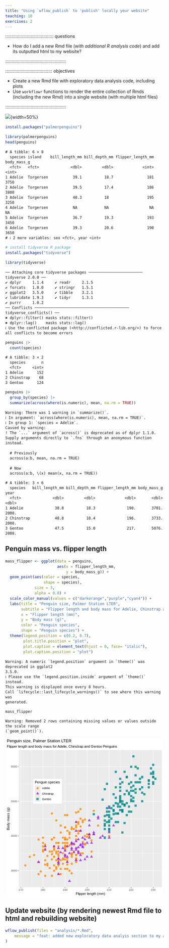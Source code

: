 ```yaml
---
title: "Using `wflow_publish` to 'publish' locally your website"
teaching: 10
exercises: 2
---
```


:::::::::::::::::::::::::::::::::::::: questions 


- How do I add a new Rmd file (*with additional R analysis code*) and add its outputted html to my website?   

::::::::::::::::::::::::::::::::::::::::::::::::

::::::::::::::::::::::::::::::::::::: objectives


- Create a new Rmd file with exploratory data analysis code, including plots  
- Use `workflowr` functions to render the entire collection of Rmds (including the new Rmd) into a single website (with multiple html files)  

::::::::::::::::::::::::::::::::::::::::::::::::


![](https://github.com/allisonhorst/palmerpenguins/blob/c19a904462482430170bfe2c718775ddb7dbb885/man/figures/lter_penguins.png){width=50%}




```r
install.packages("palmerpenguins")
```


```r
library(palmerpenguins)
head(penguins)
```

```{.output}
# A tibble: 6 × 8
  species island    bill_length_mm bill_depth_mm flipper_length_mm body_mass_g
  <fct>   <fct>              <dbl>         <dbl>             <int>       <int>
1 Adelie  Torgersen           39.1          18.7               181        3750
2 Adelie  Torgersen           39.5          17.4               186        3800
3 Adelie  Torgersen           40.3          18                 195        3250
4 Adelie  Torgersen           NA            NA                  NA          NA
5 Adelie  Torgersen           36.7          19.3               193        3450
6 Adelie  Torgersen           39.3          20.6               190        3650
# ℹ 2 more variables: sex <fct>, year <int>
```



```r
# install tidyverse R package
install.packages("tidyverse")
```



```r
library(tidyverse)
```

```{.output}
── Attaching core tidyverse packages ──────────────────────── tidyverse 2.0.0 ──
✔ dplyr     1.1.4     ✔ readr     2.1.5
✔ forcats   1.0.0     ✔ stringr   1.5.1
✔ ggplot2   3.5.0     ✔ tibble    3.2.1
✔ lubridate 1.9.3     ✔ tidyr     1.3.1
✔ purrr     1.0.2     
── Conflicts ────────────────────────────────────────── tidyverse_conflicts() ──
✖ dplyr::filter() masks stats::filter()
✖ dplyr::lag()    masks stats::lag()
ℹ Use the conflicted package (<http://conflicted.r-lib.org/>) to force all conflicts to become errors
```

```r
penguins |> 
  count(species)
```

```{.output}
# A tibble: 3 × 2
  species       n
  <fct>     <int>
1 Adelie      152
2 Chinstrap    68
3 Gentoo      124
```

```r
penguins |> 
  group_by(species) |> 
  summarize(across(where(is.numeric), mean, na.rm = TRUE))
```

```{.warning}
Warning: There was 1 warning in `summarize()`.
ℹ In argument: `across(where(is.numeric), mean, na.rm = TRUE)`.
ℹ In group 1: `species = Adelie`.
Caused by warning:
! The `...` argument of `across()` is deprecated as of dplyr 1.1.0.
Supply arguments directly to `.fns` through an anonymous function instead.

  # Previously
  across(a:b, mean, na.rm = TRUE)

  # Now
  across(a:b, \(x) mean(x, na.rm = TRUE))
```

```{.output}
# A tibble: 3 × 6
  species   bill_length_mm bill_depth_mm flipper_length_mm body_mass_g  year
  <fct>              <dbl>         <dbl>             <dbl>       <dbl> <dbl>
1 Adelie              38.8          18.3              190.       3701. 2008.
2 Chinstrap           48.8          18.4              196.       3733. 2008.
3 Gentoo              47.5          15.0              217.       5076. 2008.
```


## Penguin mass vs. flipper length


```r
mass_flipper <- ggplot(data = penguins, 
                       aes(x = flipper_length_mm,
                           y = body_mass_g)) +
  geom_point(aes(color = species, 
                 shape = species),
             size = 3,
             alpha = 0.8) +
  scale_color_manual(values = c("darkorange","purple","cyan4")) +
  labs(title = "Penguin size, Palmer Station LTER",
       subtitle = "Flipper length and body mass for Adelie, Chinstrap and Gentoo Penguins",
       x = "Flipper length (mm)",
       y = "Body mass (g)",
       color = "Penguin species",
       shape = "Penguin species") +
  theme(legend.position = c(0.2, 0.7),
        plot.title.position = "plot",
        plot.caption = element_text(hjust = 0, face= "italic"),
        plot.caption.position = "plot")
```

```{.warning}
Warning: A numeric `legend.position` argument in `theme()` was deprecated in ggplot2
3.5.0.
ℹ Please use the `legend.position.inside` argument of `theme()` instead.
This warning is displayed once every 8 hours.
Call `lifecycle::last_lifecycle_warnings()` to see where this warning was
generated.
```

```r
mass_flipper
```

```{.warning}
Warning: Removed 2 rows containing missing values or values outside the scale range
(`geom_point()`).
```

<img src="fig/eda-rendered-mass-flipper-1.png" style="display: block; margin: auto;" />


## Update website (by rendering newest Rmd file to html and rebuilding website)  


```r
wflow_publish(files = "analysis/*.Rmd",
    message = "feat: added new exploratory data analyis section to my analysis"
)
```


